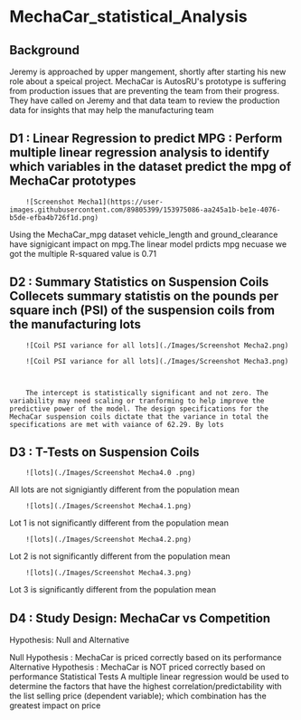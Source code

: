 # MechaCar_statistical_Analysis

## Background
Jeremy is approached by upper mangement, shortly after starting his new role about a speical project. MechaCar is AutosRU's prototype is suffering from production issues that are preventing the team from their progress. They have called on Jeremy and that data team to review the production data for insights that may help the manufacturing team

## D1 : Linear Regression to predict MPG : Perform multiple linear regression analysis to identify which variables in the dataset predict the mpg of MechaCar prototypes

        ![Screenshot Mecha1](https://user-images.githubusercontent.com/89805399/153975086-aa245a1b-be1e-4076-b5de-efba4b726f1d.png)


Using the MechaCar_mpg dataset  vehicle_length and ground_clearance have signigicant impact on mpg.The linear model prdicts mpg necuase we got the multiple R-squared value is 0.71   

## D2 : Summary Statistics on Suspension Coils Collecets summary statistis on the pounds per square inch (PSI) of the suspension coils from the manufacturing  lots

        ![Coil PSI variance for all lots](./Images/Screenshot Mecha2.png)

        ![Coil PSI variance for all lots](./Images/Screenshot Mecha3.png)



        The intercept is statistically significant and not zero. The variability may need scaling or tranforming to help improve the predictive power of the model. The design specifications for the MechaCar suspension coils dictate that the variance in total the specifications are met with vaiance of 62.29. By lots

## D3 : T-Tests on Suspension Coils

        ![lots](./Images/Screenshot Mecha4.0 .png)

All lots are not signigiantly different from the population mean

        ![lots](./Images/Screenshot Mecha4.1.png)

Lot 1 is not significantly different from the population mean
        
        
        ![lots](./Images/Screenshot Mecha4.2.png)

Lot 2 is not significantly different from the population mean
        
        ![lots](./Images/Screenshot Mecha4.3.png)

Lot 3 is significantly different from the population mean

## D4 : Study Design: MechaCar vs Competition

Hypothesis: Null and Alternative


Null Hypothesis : MechaCar is priced correctly based on its performance 
Alternative Hypothesis : MechaCar is NOT priced correctly based on performance 
Statistical Tests
A multiple linear regression would be used to determine the factors that have the highest correlation/predictability with the list selling price 
(dependent variable); which combination has the greatest impact on price





